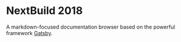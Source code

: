 # NextBuild 2018

A markdown-focused documentation browser based on the powerful framework [Gatsby](https://www.gatsbyjs.org).

